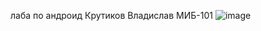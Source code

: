лаба по андроид Крутиков Владислав МИБ-101
![image](https://github.com/jesssko/android_laba/assets/91356292/04194210-f7bd-41b3-80ec-9a0d6d7333d0)
